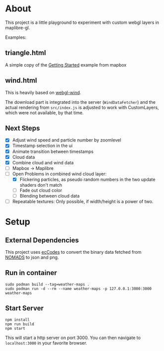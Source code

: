 # About

This project is a little playground to experiment with custom webgl layers in
maplibre-gl.

Examples:

## triangle.html

A simple copy of the [Getting
Started](https://docs.mapbox.com/mapbox-gl-js/example/custom-style-layer/)
example from mapbox
 
## wind.html

This is heavily based on [webgl-wind](https://github.com/mapbox/webgl-wind).

The download part is integrated into the server (`WindDataFetcher`) and the
actual rendering from `src/index.js` is adjusted to work with CustomLayers,
which were not available, by that time.

## Next Steps

- [x] Adjust wind speed and particle number by zoomlevel
- [x] Timestamp selection in the ui
- [x] Animate transition between timestamps
- [X] Cloud data
- [X] Combine cloud and wind data
- [ ] Mapbox -> Maplibre
- [ ] Open Problems in combined wind cloud layer:
	- [X] Flickering particles, as pseudo random numbers in the two update shaders
		don't match
	- [ ] Fade out cloud color
	- [ ] Blending between cloud data
- [ ] Repeatable textures: Only possible, if width/height is a power of two.

# Setup

## External Dependencies

This project uses
[ecCodes](https://confluence.ecmwf.int//display/ECC/ecCodes+Home) to convert the
binary data fetched from [NOMADS](https://nomads.ncep.noaa.gov/) to json and
png.

## Run in container

```
sudo podman build --tag=weather-maps .
sudo podman run -d --rm --name weather-maps -p 127.0.0.1:3000:3000 weather-maps
```

## Start Server

```
npm install
npm run build
npm start
```

This will start a http server on port 3000. You can then navigate to
`localhost:3000` in your favorite browser.
